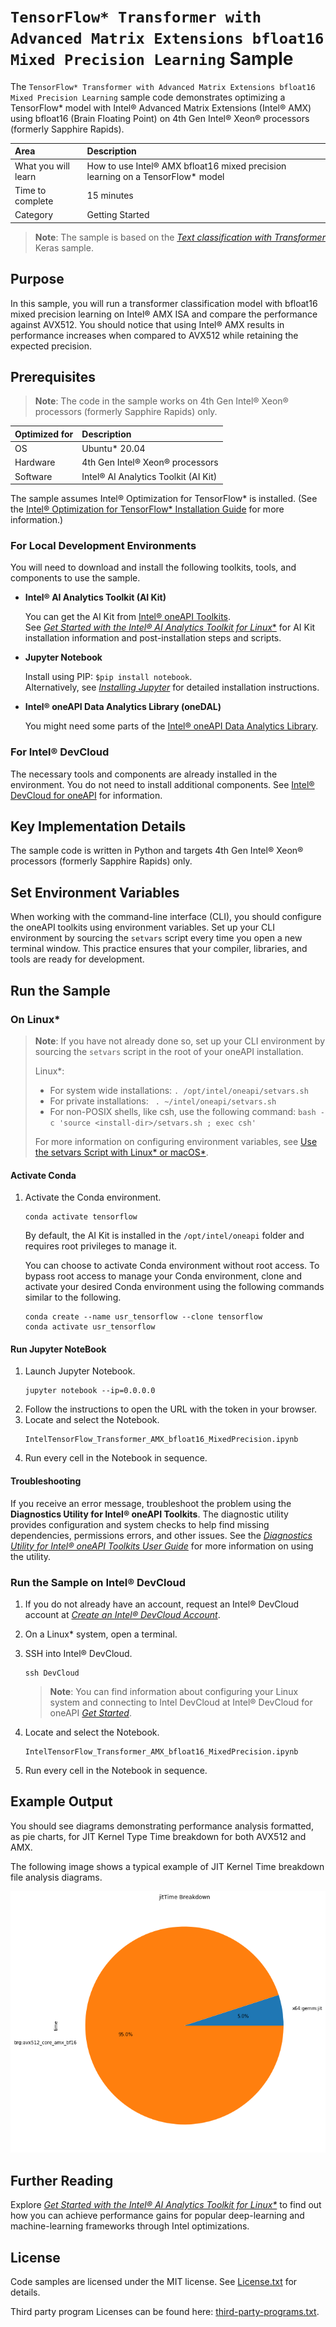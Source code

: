 # `TensorFlow* Transformer with Advanced Matrix Extensions bfloat16 Mixed Precision Learning` Sample 

The `TensorFlow* Transformer with Advanced Matrix Extensions bfloat16 Mixed Precision Learning` sample code demonstrates optimizing a TensorFlow* model with Intel® Advanced Matrix Extensions (Intel® AMX) using bfloat16 (Brain Floating Point) on 4th Gen Intel® Xeon® processors (formerly Sapphire Rapids).

| Area                  | Description
|:---                   |:--
 What you will learn    | How to use Intel® AMX bfloat16 mixed precision learning on a TensorFlow* model
| Time to complete      | 15 minutes
| Category              | Getting Started

> **Note**: The sample is based on the [*Text classification with Transformer*](https://keras.io/examples/nlp/text_classification_with_transformer/) Keras sample.

## Purpose

In this sample, you will run a transformer classification model with bfloat16 mixed precision learning on Intel® AMX ISA and compare the performance against AVX512. You should notice that using Intel® AMX results in performance increases when compared to AVX512 while retaining the expected precision.

## Prerequisites

>**Note**: The code in the sample works on 4th Gen Intel® Xeon® processors (formerly Sapphire Rapids) only.

| Optimized for             | Description
|:---                       |:---
| OS                        | Ubuntu* 20.04
| Hardware                  | 4th Gen Intel® Xeon® processors
| Software                  | Intel® AI Analytics Toolkit (AI Kit)

The sample assumes Intel® Optimization for TensorFlow* is installed. (See the [Intel® Optimization for TensorFlow* Installation Guide](https://www.intel.com/content/www/us/en/developer/articles/guide/optimization-for-TensorFlow-installation-guide.html) for more information.)

### For Local Development Environments

You will need to download and install the following toolkits, tools, and components to use the sample.

- **Intel® AI Analytics Toolkit (AI Kit)**

  You can get the AI Kit from [Intel® oneAPI Toolkits](https://www.intel.com/content/www/us/en/developer/tools/oneapi/toolkits.html#analytics-kit). <br> See [*Get Started with the Intel® AI Analytics Toolkit for Linux**](https://www.intel.com/content/www/us/en/develop/documentation/get-started-with-ai-linux) for AI Kit installation information and post-installation steps and scripts.

- **Jupyter Notebook**

  Install using PIP: `$pip install notebook`. <br> Alternatively, see [*Installing Jupyter*](https://jupyter.org/install) for detailed installation instructions.


- **Intel® oneAPI Data Analytics Library (oneDAL)**

  You might need some parts of the [Intel® oneAPI Data Analytics Library](https://software.intel.com/content/www/us/en/develop/tools/oneapi/components/onedal.html).


### For Intel® DevCloud

The necessary tools and components are already installed in the environment. You do not need to install additional components. See [Intel® DevCloud for oneAPI](https://devcloud.intel.com/oneapi/get_started/) for information.


## Key Implementation Details

The sample code is written in Python and targets 4th Gen Intel® Xeon® processors (formerly Sapphire Rapids) only.

## Set Environment Variables

When working with the command-line interface (CLI), you should configure the oneAPI toolkits using environment variables. Set up your CLI environment by sourcing the `setvars` script every time you open a new terminal window. This practice ensures that your compiler, libraries, and tools are ready for development.

## Run the Sample

### On Linux*

> **Note**: If you have not already done so, set up your CLI
> environment by sourcing  the `setvars` script in the root of your oneAPI installation.
>
> Linux*:
> - For system wide installations: `. /opt/intel/oneapi/setvars.sh`
> - For private installations: ` . ~/intel/oneapi/setvars.sh`
> - For non-POSIX shells, like csh, use the following command: `bash -c 'source <install-dir>/setvars.sh ; exec csh'`
>
> For more information on configuring environment variables, see [Use the setvars Script with Linux* or macOS*](https://www.intel.com/content/www/us/en/develop/documentation/oneapi-programming-guide/top/oneapi-development-environment-setup/use-the-setvars-script-with-linux-or-macos.html).

#### Activate Conda

1. Activate the Conda environment.
    ```
    conda activate tensorflow
    ```
   By default, the AI Kit is installed in the `/opt/intel/oneapi` folder and requires root privileges to manage it.

   You can choose to activate Conda environment without root access. To bypass root access to manage your Conda environment, clone and activate your desired Conda environment using the following commands similar to the following.

   ```
   conda create --name usr_tensorflow --clone tensorflow
   conda activate usr_tensorflow
   ```

#### Run Jupyter NoteBook

1. Launch Jupyter Notebook.
   ```
   jupyter notebook --ip=0.0.0.0
   ```
2. Follow the instructions to open the URL with the token in your browser.
3. Locate and select the Notebook.
   ```
   IntelTensorFlow_Transformer_AMX_bfloat16_MixedPrecision.ipynb
   ```
4. Run every cell in the Notebook in sequence.

#### Troubleshooting

If you receive an error message, troubleshoot the problem using the **Diagnostics Utility for Intel® oneAPI Toolkits**. The diagnostic utility provides configuration and system checks to help find missing dependencies, permissions errors, and other issues. See the *[Diagnostics Utility for Intel® oneAPI Toolkits User Guide](https://www.intel.com/content/www/us/en/develop/documentation/diagnostic-utility-user-guide/top.html)* for more information on using the utility.

### Run the Sample on Intel® DevCloud

1. If you do not already have an account, request an Intel® DevCloud account at [*Create an Intel® DevCloud Account*](https://intelsoftwaresites.secure.force.com/DevCloud/oneapi).
2. On a Linux* system, open a terminal.
3. SSH into Intel® DevCloud.
   ```
   ssh DevCloud
   ```
   > **Note**: You can find information about configuring your Linux system and connecting to Intel DevCloud at Intel® DevCloud for oneAPI *[Get Started](https://devcloud.intel.com/oneapi/get_started)*.

4. Locate and select the Notebook.
   ```
   IntelTensorFlow_Transformer_AMX_bfloat16_MixedPrecision.ipynb
   ```
5. Run every cell in the Notebook in sequence.


## Example Output

You should see diagrams demonstrating performance analysis formatted, as pie charts, for JIT Kernel Type Time breakdown for both AVX512 and AMX.

The following image shows a typical example of JIT Kernel Time breakdown file analysis diagrams.

![jit pie chart](images/jit_breakdown_pie.png)

## Further Reading

Explore *[Get Started with the Intel® AI Analytics Toolkit for Linux*](https://www.intel.com/content/www/us/en/develop/documentation/get-started-with-ai-linux/top.html)* to find out how you can achieve performance gains for popular deep-learning and machine-learning frameworks through Intel optimizations.

## License

Code samples are licensed under the MIT license. See [License.txt](https://github.com/oneapi-src/oneAPI-samples/blob/master/License.txt)
for details.

Third party program Licenses can be found here: [third-party-programs.txt](https://github.com/oneapi-src/oneAPI-samples/blob/master/third-party-programs.txt).